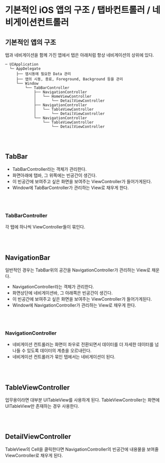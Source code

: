 # 기본적인 iOS 앱의 구조 / 탭바컨트롤러 / 네비게이션컨트롤러

## 기본적인 앱의 구조
탭과 네비게이션을 함께 가진 앱에서 탭은 아래처럼 항상 네비게이션의 상위에 있다.
```
─ UIApplication
  └─ AppDelegate
     ├── 앱시동에 필요한 Data 관리
     ├── 앱의 시동, 종료, Foreground, Background 등을 관리
     └── Window
         └── TabBarController
             ├── NavigationController
             │   └── HomeViewController
             │       └── DetailViewController
             ├── NavigationController
             │   └── TableViewController
             │       └── DetailViewController
             └── NavigationController
                 └── TableViewController
                     └── DetailViewController
```

<br><br>


## TabBar 
- TabBarController라는 객체가 관리한다.
- 화면아래에 탭바, 그 위쪽에는 빈공간이 생긴다. 
- 이 빈공간에 보여주고 싶은 화면을 보여주는 ViewController가 들어가게된다. 
- Window에 TabBarController가 관리하는 View로 채우게 한다. 

<br><br>

### TabBarController
각 탭에 하나씩 ViewController들이 묶인다.

<br><br>

## NavigationBar
일반적인 경우는 TabBar위의 공간을 NavigationController가 관리하는 View로 채운다.
- NavigationController라는 객체가 관리한다.
- 화면상단에 네비게이션바, 그 아래쪽은 빈공간이 생긴다. 
- 이 빈공간에 보여주고 싶은 화면을 보여주는 ViewController가 들어가게된다. 
- Window에 NavigationController가 관리하는 View로 채우게 한다.

<br><br>

### NavigationController
- 네비게이션 컨트롤러는 화면이 좌우로 전환되면서 데이터를 더 자세한 데이터를 넘나들 수 있도록 데이터의 계층을 오르내린다.
- 네비게이션 컨트롤러가 묶인 탭에서는 네비게이션이 된다. 

<br><br>

## TableViewController
업무용이라면 대부분 UITableView를 사용하게 된다. TableViewController는 화면에 UITableView만 존재하는 경우 사용한다. 

<br><br>

## DetailViewController
TableView의 Cell을 클릭한다면 NavigationController의 빈공간에 내용물을 보여줄 ViewController로 채우게 된다.


